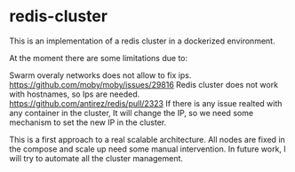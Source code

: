 # redis-cluster

This is an implementation of a redis cluster in a dockerized environment.

At the moment there are some limitations due to:

Swarm overaly networks does not allow to fix ips. https://github.com/moby/moby/issues/29816
Redis cluster does not work with hostnames, so Ips are needed. https://github.com/antirez/redis/pull/2323
If there is any issue realted with any container in the cluster, It will change the IP, so we need some mechanism to set the new IP in the cluster.

This is a first approach to a real scalable architecture. All nodes are fixed in the compose and scale up need some manual intervention. In future work, I will try to automate all the cluster management.
